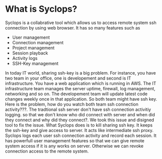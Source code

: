 # What is Syclops? #

 Syclops is a collabrative tool which allows us to access remote system ssh connection by using web browser. It has so many features such as

  - User management 
  - Connection management
  - Project management
  - Session playback
  - Activity logs
  - SSH-Key management

 In today IT world, sharing ssh-key is a big problem. For instance, you have two team in your office, one is developement and second is IT infrastructure. You have a web application which is running in AWS. The IT infrastructure team manages the server uptime, firewall, log management, networking and so on. The developement team will update latest code changes weekly once in that application. So both team might have ssh key. Here is the problem, how do you watch both team ssh connection activity???. The tradtional ssh server don't have ssh connection activitiy logging. so that we don't know who did connect with server and when did they connect and why did they connect?. We took this issue and disigned tool to fix the issue. What Syclops does is to kill sharing ssh key. It keeps the ssh-key and give access to server. It acts like intermediate ssh proxy. Syclops logs each user ssh connection activity and record each session. It has powerfull user management features so that we can give remote system access if it is any works on server. Otherwise we can revoke connection access to the remote system.

